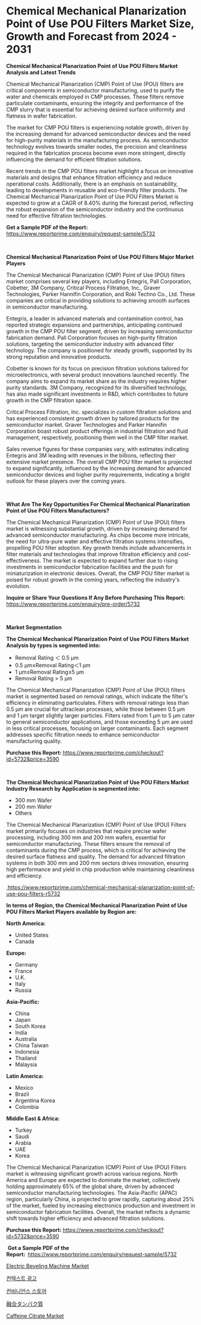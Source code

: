 <p><h1>Chemical Mechanical Planarization Point of Use POU Filters Market Size, Growth and Forecast from 2024 - 2031</h1></p><p><strong>Chemical Mechanical Planarization Point of Use POU Filters Market Analysis and Latest Trends</strong></p>
<p><p>Chemical Mechanical Planarization (CMP) Point of Use (POU) filters are critical components in semiconductor manufacturing, used to purify the water and chemicals employed in CMP processes. These filters remove particulate contaminants, ensuring the integrity and performance of the CMP slurry that is essential for achieving desired surface uniformity and flatness in wafer fabrication.</p><p>The market for CMP POU filters is experiencing notable growth, driven by the increasing demand for advanced semiconductor devices and the need for high-purity materials in the manufacturing process. As semiconductor technology evolves towards smaller nodes, the precision and cleanliness required in the fabrication process become even more stringent, directly influencing the demand for efficient filtration solutions.</p><p>Recent trends in the CMP POU filters market highlight a focus on innovative materials and designs that enhance filtration efficiency and reduce operational costs. Additionally, there is an emphasis on sustainability, leading to developments in reusable and eco-friendly filter products. The Chemical Mechanical Planarization Point of Use POU Filters Market is expected to grow at a CAGR of 8.40% during the forecast period, reflecting the robust expansion of the semiconductor industry and the continuous need for effective filtration technologies.</p></p>
<p><strong>Get a Sample PDF of the Report:&nbsp;</strong> <a href="https://www.reportprime.com/enquiry/request-sample/5732">https://www.reportprime.com/enquiry/request-sample/5732</a></p>
<p>&nbsp;</p>
<p><strong>Chemical Mechanical Planarization Point of Use POU Filters Major Market Players</strong></p>
<p><p>The Chemical Mechanical Planarization (CMP) Point of Use (POU) filters market comprises several key players, including Entegris, Pall Corporation, Cobetter, 3M Company, Critical Process Filtration, Inc., Graver Technologies, Parker Hannifin Corporation, and Roki Techno Co., Ltd. These companies are critical in providing solutions to achieving smooth surfaces in semiconductor manufacturing.</p><p>Entegris, a leader in advanced materials and contamination control, has reported strategic expansions and partnerships, anticipating continued growth in the CMP POU filter segment, driven by increasing semiconductor fabrication demand. Pall Corporation focuses on high-purity filtration solutions, targeting the semiconductor industry with advanced filter technology. The company is positioned for steady growth, supported by its strong reputation and innovative products.</p><p>Cobetter is known for its focus on precision filtration solutions tailored for microelectronics, with several product innovations launched recently. The company aims to expand its market share as the industry requires higher purity standards. 3M Company, recognized for its diversified technology, has also made significant investments in R&D, which contributes to future growth in the CMP filtration space.</p><p>Critical Process Filtration, Inc. specializes in custom filtration solutions and has experienced consistent growth driven by tailored products for the semiconductor market. Graver Technologies and Parker Hannifin Corporation boast robust product offerings in industrial filtration and fluid management, respectively, positioning them well in the CMP filter market.</p><p>Sales revenue figures for these companies vary, with estimates indicating Entegris and 3M leading with revenues in the billions, reflecting their extensive market presence. The overall CMP POU filter market is projected to expand significantly, influenced by the increasing demand for advanced semiconductor devices and higher purity requirements, indicating a bright outlook for these players over the coming years.</p></p>
<p>&nbsp;</p>
<p><strong>What Are The Key Opportunities For Chemical Mechanical Planarization Point of Use POU Filters Manufacturers?</strong></p>
<p><p>The Chemical Mechanical Planarization (CMP) Point of Use (POU) filters market is witnessing substantial growth, driven by increasing demand for advanced semiconductor manufacturing. As chips become more intricate, the need for ultra-pure water and effective filtration systems intensifies, propelling POU filter adoption. Key growth trends include advancements in filter materials and technologies that improve filtration efficiency and cost-effectiveness. The market is expected to expand further due to rising investments in semiconductor fabrication facilities and the push for miniaturization in electronic devices. Overall, the CMP POU filter market is poised for robust growth in the coming years, reflecting the industry's evolution.</p></p>
<p><strong>Inquire or Share Your Questions If Any Before Purchasing This Report:</strong> <a href="https://www.reportprime.com/enquiry/pre-order/5732">https://www.reportprime.com/enquiry/pre-order/5732</a></p>
<p>&nbsp;</p>
<p><strong>Market Segmentation</strong></p>
<p><strong>The Chemical Mechanical Planarization Point of Use POU Filters Market Analysis by types is segmented into:</strong></p>
<p><ul><li>Removal Rating ＜ 0.5 µm</li><li>0.5 µm≤Removal Rating＜1 µm</li><li>1 µm≤Removal Rating≤5 µm</li><li>Removal Rating > 5 µm</li></ul></p>
<p><p>The Chemical Mechanical Planarization (CMP) Point of Use (POU) filters market is segmented based on removal ratings, which indicate the filter's efficiency in eliminating particulates. Filters with removal ratings less than 0.5 µm are crucial for ultraclean processes, while those between 0.5 µm and 1 µm target slightly larger particles. Filters rated from 1 µm to 5 µm cater to general semiconductor applications, and those exceeding 5 µm are used in less critical processes, focusing on larger contaminants. Each segment addresses specific filtration needs to enhance semiconductor manufacturing quality.</p></p>
<p><strong>Purchase this Report:&nbsp;</strong><a href="https://www.reportprime.com/checkout?id=5732&price=3590">https://www.reportprime.com/checkout?id=5732&price=3590</a></p>
<p>&nbsp;</p>
<p><strong>The Chemical Mechanical Planarization Point of Use POU Filters Market Industry Research by Application is segmented into:</strong></p>
<p><ul><li>300 mm Wafer</li><li>200 mm Wafer</li><li>Others</li></ul></p>
<p><p>The Chemical Mechanical Planarization (CMP) Point of Use (POU) Filters market primarily focuses on industries that require precise wafer processing, including 300 mm and 200 mm wafers, essential for semiconductor manufacturing. These filters ensure the removal of contaminants during the CMP process, which is critical for achieving the desired surface flatness and quality. The demand for advanced filtration systems in both 300 mm and 200 mm sectors drives innovation, ensuring high performance and yield in chip production while maintaining cleanliness and efficiency.</p></p>
<p><a href="https://www.reportprime.com/chemical-mechanical-planarization-point-of-use-pou-filters-r5732">&nbsp;https://www.reportprime.com/chemical-mechanical-planarization-point-of-use-pou-filters-r5732</a></p>
<p><strong>In terms of Region, the Chemical Mechanical Planarization Point of Use POU Filters Market Players available by Region are:</strong></p>
<p>
    <p> <strong> North America: </strong>
        <ul>
            <li>United States</li>
            <li>Canada</li>
        </ul>
        </p> 
    <p> <strong> Europe: </strong>
        <ul>
            <li>Germany</li>
            <li>France</li>
            <li>U.K.</li>
            <li>Italy</li>
            <li>Russia</li>
        </ul>
        </p> 
    <p> <strong> Asia-Pacific: </strong>
        <ul>
            <li>China</li>
            <li>Japan</li>
            <li>South Korea</li>
            <li>India</li>
            <li>Australia</li>
            <li>China Taiwan</li>
            <li>Indonesia</li>
            <li>Thailand</li>
            <li>Malaysia</li>
        </ul>
        </p> 
    <p> <strong> Latin America: </strong>
        <ul>
            <li>Mexico</li>
            <li>Brazil</li>
            <li>Argentina Korea</li>
            <li>Colombia</li>
        </ul>
        </p> 
    <p> <strong> Middle East & Africa: </strong>
        <ul>
            <li>Turkey</li>
            <li>Saudi</li>
            <li>Arabia</li>
            <li>UAE</li>
            <li>Korea</li>
        </ul>
    </p>
    </p>
<p><p>The Chemical Mechanical Planarization (CMP) Point of Use (POU) Filters market is witnessing significant growth across various regions. North America and Europe are expected to dominate the market, collectively holding approximately 65% of the global share, driven by advanced semiconductor manufacturing technologies. The Asia-Pacific (APAC) region, particularly China, is projected to grow rapidly, capturing about 25% of the market, fueled by increasing electronics production and investment in semiconductor fabrication facilities. Overall, the market reflects a dynamic shift towards higher efficiency and advanced filtration solutions.</p></p>
<p><strong>Purchase this Report: </strong><a href="https://www.reportprime.com/checkout?id=5732&price=3590">https://www.reportprime.com/checkout?id=5732&price=3590</a></p>
<p>&nbsp;<strong>Get a Sample PDF of the Report:&nbsp;&nbsp;</strong><a href="https://www.reportprime.com/enquiry/request-sample/5732">https://www.reportprime.com/enquiry/request-sample/5732</a></p>
<p><strong></strong></p>
<p><p><a href="https://medium.com/@caleighconn1938/global-market-pulse-trends-and-growth-analysis-in-electric-beveling-machine-market-forecasted-for-de685c3c1722">Electric Beveling Machine Market</a></p><p><a href="https://medium.com/@anbariasra61/%EA%B8%80%EB%A1%9C%EB%B2%8C-%EC%BB%A8%ED%85%8D%EC%8A%A4%ED%8A%B8-%EA%B4%91%EA%B3%A0-%EC%8B%9C%EC%9E%A5-%EA%B7%9C%EB%AA%A8-%EB%B0%8F-%EC%8B%9C%EC%9E%A5-%EB%8F%99%ED%96%A5-%EB%B6%84%EC%84%9D-%EC%A7%80%EC%97%AD-%EC%A0%84%EB%A7%9D-%EA%B2%BD%EC%9F%81-%EC%A0%84%EB%9E%B5%EC%97%90-%EB%8C%80%ED%95%9C-2024%EB%85%84%EB%B6%80%ED%84%B0-2031%EB%85%84%EA%B9%8C%EC%A7%80%EC%9D%98-%EC%98%88%EC%83%81-348783148fd5">컨텍스트 광고</a></p><p><a href="https://medium.com/@anbariasra61/2024%EB%85%84%EB%B6%80%ED%84%B0-2031%EB%85%84%EA%B9%8C%EC%A7%80-10-1-%EC%9D%98-cagr%EB%A1%9C-%EC%84%B1%EC%9E%A5%ED%95%98%EB%8A%94-%ED%8E%B8%EC%9D%98%EC%A0%90-%EC%8B%9C%EC%9E%A5-%EA%B7%9C%EB%AA%A8%EC%97%90-%EB%8C%80%ED%95%9C-%ED%86%B5%EC%B0%B0%EB%A0%A5-0d7fddf504cd">컨비니언스 스토어</a></p><p><a href="https://medium.com/@jessicagtk0/%E3%83%95%E3%83%A5%E3%83%BC%E3%82%B8%E3%83%A7%E3%83%B3%E3%83%97%E3%83%AD%E3%83%86%E3%82%A4%E3%83%B3%E5%B8%82%E5%A0%B4%E3%81%AE%E5%8B%95%E5%90%91-%E5%B8%82%E5%A0%B4%E3%82%BB%E3%82%B0%E3%83%A1%E3%83%B3%E3%83%86%E3%83%BC%E3%82%B7%E3%83%A7%E3%83%B3%E3%81%AE%E8%A9%B3%E7%B4%B0%E3%81%AA%E7%A0%94%E7%A9%B6%E3%81%A8%E6%96%B0%E8%88%88%E3%83%88%E3%83%AC%E3%83%B3%E3%83%89%E3%81%AE%E9%87%8D%E8%A6%81%E6%80%A7%E3%81%AE%E5%88%86%E6%9E%90-f6458eaa6cc5">融合タンパク質</a></p><p><a href="https://www.linkedin.com/pulse/global-caffeine-citrate-market-analysis-key-trends-ikhle?trackingId=doiE%2F5VNQDS3s%2Fxj2twyIw%3D%3D">Caffeine Citrate Market</a></p></p>